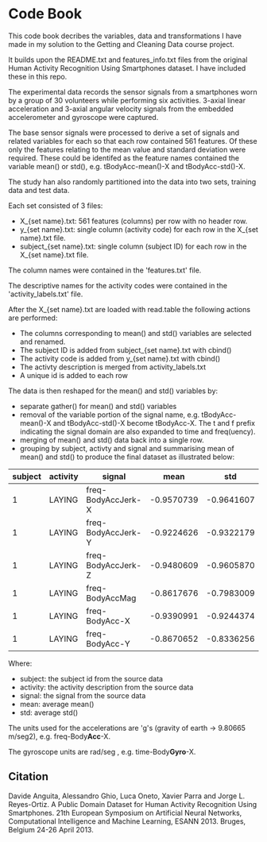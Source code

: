 # Code Book

This code book decribes the variables, data and transformations I have made in my solution to the Getting and Cleaning Data course project.

It builds upon the README.txt and features_info.txt files from the original Human Activity Recognition Using Smartphones dataset. I have included these in this repo.

The experimental data records the sensor signals from a smartphones worn by a group of 30 volunteers while performing six activities. 3-axial linear acceleration and 3-axial angular velocity signals from the embedded accelerometer and gyroscope were captured. 

The base sensor signals were processed to derive a set of signals and related variables for each so that each row contained 561 features. Of these only the features relating to the mean value and standard deviation were required. These could be identifed as the feature names contained the variable mean() or std(), e.g. tBodyAcc-mean()-X and tBodyAcc-std()-X.

The study han also randomly partitioned into the data into two sets, training data and test data. 

Each set consisted of 3 files:

  * X_{set name}.txt: 561 features (columns) per row with no header row.
  * y_{set name}.txt: single column (activity code) for each row in the X_{set name}.txt file.
  * subject_{set name}.txt: single column (subject ID) for each row in the X_{set name}.txt file. 
  
The column names were contained in the 'features.txt' file.

The descriptive names for the activity codes were contained in the 'activity_labels.txt' file.

After the X_{set name}.txt are loaded with read.table the following actions are performed:

  * The columns corresponding to mean() and std() variables are selected and renamed.
  * The subject ID is added from subject_{set name}.txt with cbind()
  * The activity code is added from y_{set name}.txt with cbind()
  * The activty description is merged from activity_labels.txt
  * A unique id is added to each row
  
The data is then reshaped for the mean() and std() variables by:

  * separate gather() for mean() and std() variables
  * removal of the variable portion of the signal name, e.g. tBodyAcc-mean()-X and tBodyAcc-std()-X become tBodyAcc-X. The t and f prefix indicating the signal domain are also expanded to time and freq(uency).
  * merging of mean() and std() data back into a single row.
  * grouping by subject, activty and signal and summarising mean of mean() and std() to produce the final dataset as illustrated below: 


subject | activity | signal  | mean | std
--- | --- | --- | --- | --- 
 1 |  LAYING | freq-BodyAccJerk-X | -0.9570739 | -0.9641607
 1 |  LAYING | freq-BodyAccJerk-Y | -0.9224626 | -0.9322179
 1 |  LAYING | freq-BodyAccJerk-Z | -0.9480609 | -0.9605870
 1 |  LAYING |    freq-BodyAccMag | -0.8617676 | -0.7983009
 1 |  LAYING |     freq-BodyAcc-X | -0.9390991 | -0.9244374
 1 |  LAYING |     freq-BodyAcc-Y | -0.8670652 | -0.8336256
      
Where: 

  * subject: the subject id from the source data
  * activity: the activity description from the source data
  * signal: the signal from the source data
  * mean: average mean()
  * std: average std()

The units used for the accelerations are 'g's (gravity of earth -> 9.80665 m/seg2), e.g.
freq-Body**Acc**-X.

The gyroscope units are rad/seg , e.g. time-Body**Gyro**-X.

## Citation 

Davide Anguita, Alessandro Ghio, Luca Oneto, Xavier Parra and Jorge L. Reyes-Ortiz. A Public Domain Dataset for Human Activity Recognition Using Smartphones. 21th European Symposium on Artificial Neural Networks, Computational Intelligence and Machine Learning, ESANN 2013. Bruges, Belgium 24-26 April 2013. 
